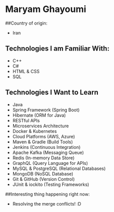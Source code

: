 # Maryam Ghayoumi

##Country of origin:
- Iran

## Technologies I am Familiar With:
- C++
- C#
- HTML & CSS
- SQL

## Technologies I Want to Learn
- Java
- Spring Framework (Spring Boot)
- Hibernate (ORM for Java)
- RESTful APIs
- Microservices Architecture
- Docker & Kubernetes
- Cloud Platforms (AWS, Azure)
- Maven & Gradle (Build Tools)
- Jenkins (Continuous Integration)
- Apache Kafka (Messaging Queue)
- Redis (In-memory Data Store)
- GraphQL (Query Language for APIs)
- MySQL & PostgreSQL (Relational Databases)
- MongoDB (NoSQL Database)
- Git & GitHub (Version Control)
- JUnit & iockito (Testing Frameworks)

##Interesting thing happening right now:
- Resolving the merge conflicts! :D
